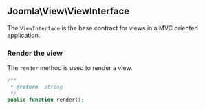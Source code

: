 ## Joomla\View\ViewInterface

The `ViewInterface` is the base contract for views in a MVC oriented application.

### Render the view

The `render` method is used to render a view.

```php
/**
 * @return  string
 */
public function render();
```
